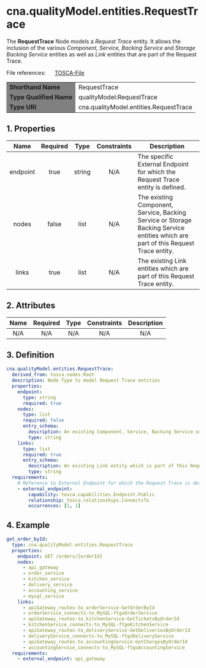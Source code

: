 # cna.qualityModel.entities.RequestTrace

The __RequestTrace__ Node models a _Request Trace_ entity.
It allows the inclusion of the various _Component, Service, Backing Service_ and _Storage Backing Service_ entities as well as _Link_ entities that are part of the Request Trace.

File references:&nbsp;&nbsp;&nbsp;&nbsp;&nbsp; [TOSCA-File](RequestTrace.tosca)

<table>
    <tr>
        <td bgcolor="grey"><b>Shorthand Name</b></td>
        <td>RequestTrace</td>
    </tr>
    <tr>
        <td bgcolor="grey"><b>Type Qualified Name</b></td>
        <td>qualityModel:RequestTrace</td> <!-- TODO keep?-->
    </tr>
    <tr>
        <td bgcolor="grey"><b>Type URI</b></td>
        <td>cna.qualityModel.entities.RequestTrace</td>
    </tr>
</table>

## 1. Properties

| Name | Required | Type | Constraints | <div align="center">__Description__</div> |
|:----:|:--------:|:----:|:-----------:|:-----------|
| endpoint | true | string | N/A | The specific External Endpoint for which the Request Trace entity is defined. |
| nodes | false | list | N/A | The existing Component, Service, Backing Service or Storage Backing Service entities which are part of this Request Trace entity. |
| links | true | list | N/A | The existing Link entities which are part of this Request Trace entity. |

## 2. Attributes

| Name | Required | Type | Constraints | <div align="center">__Description__</div> |
|:----:|:--------:|:----:|:-----------:|:-----------:|
| N/A | N/A | N/A | N/A | N/A |

## 3. Definition

```yaml
cna.qualityModel.entities.RequestTrace:
  derived_from: tosca.nodes.Root
  description: Node Type to model Request Trace entities
  properties:
    endpoint:
      type: string
      required: true
    nodes:
      type: list
      required: false
      entry_schema:
        description: An existing Component, Service, Backing Service or Storage Backing Service entity which is part of this Request Trace entity
        type: string
    links:
      type: list
      required: true
      entry_schema:
        description: An existing Link entity which is part of this Request Trace entity
        type: string
  requirements:
    # Reference to External Endpoint for which the Request Trace is defined
    - external_endpoint:
        capability: tosca.capabilities.Endpoint.Public
        relationship: tosca.relationships.ConnectsTo
        occurrences: [1, 1]
```

## 4. Example

```yaml
get_order_byId:
  type: cna.qualityModel.entities.RequestTrace
  properties:
    endpoint: GET /orders/{orderId}
    nodes:
      - api_gateway
      - order_service
      - kitchen_service
      - delivery_service
      - accounting_service
      - mysql_service
    links:
      - apiGateway_routes-to_orderService-GetOrderById
      - orderService_connects-to_MySQL-ftgoOrderService
      - apiGateway_routes-to_kitchenService-GetTicketsByOrderId
      - kitchenService_connects-to_MySQL-ftgoKitchenService
      - apiGateway_routes-to_deliveryService-GetDeliveriesByOrderId
      - deliveryService_connects-to_MySQL-ftgoDeliveryService
      - apiGateway_routes-to_accountingService-GetChargesByOrderId
      - accountingService_connects-to_MySQL-ftgoAccountingService
  requirements:
    - external_endpoint: api_gateway
```
